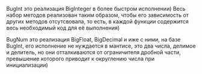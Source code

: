 BugInt это реализация BigInteger в более быстром исполнении) Весь набор методов реализован таким образом, чтобы его зависимость от других методов отсутсвовала, то есть, в каждой функции содержится весь необходимый код для её выполнения)

BugNum это реализация BigFloat, BigDecimal и иже с ними, на базе BugInt, его исполнение не нуждается в мантисе, это два числа, делимое и делитель, но они отталкиваются от ограничителя дробной части, превышение которого приводит к округлению числа при инициализации)
